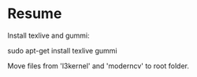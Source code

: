 Resume
======

Install texlive and gummi:

sudo apt-get install texlive gummi

Move files from 'l3kernel' and 'moderncv' to root folder.
